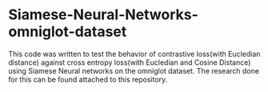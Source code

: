 # Siamese-Neural-Networks-omniglot-dataset

This code was written to test the behavior of contrastive loss(with Eucledian distance) against cross entropy loss(with Eucledian and Cosine Distance) using Siamese Neural networks on the omniglot dataset.
The research done for this can be found attached to this repository.
